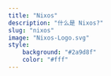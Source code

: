 ```yaml
---
title: "Nixos"
description: "什么是 Nixos?"
slug: "nixos"
image: "Nixos-Logo.svg"
style:
    background: "#2a9d8f"
    color: "#fff"
---
```

